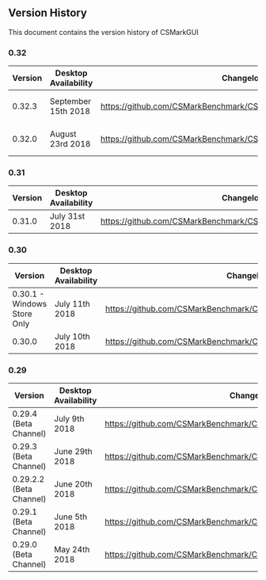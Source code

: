 ## Version History
This document contains the version history of CSMarkGUI

### 0.32

| Version | Desktop Availability | Changelog | CSMarkLib Version | AluminiumCoreLib Version |
|---------|----------|-----------|----------------|----------------|
| 0.32.3 | September 15th 2018 | https://github.com/CSMarkBenchmark/CSMarkDesktop/releases/tag/0.32.3 | 2.0.0 Preview 9 and 1.4.5 | 2.0.0 Alpha 2 |
| 0.32.0 | August 23rd 2018 | https://github.com/CSMarkBenchmark/CSMarkDesktop/releases/tag/0.32.0 | 2.0.0 Preview 9 and 1.4.4 | 2.0.0 Alpha 2 |


### 0.31

| Version | Desktop Availability | Changelog | CSMarkLib Version | AluminiumCoreLib Version |
|---------|----------|-----------|----------------|----------------|
| 0.31.0 | July 31st 2018 | https://github.com/CSMarkBenchmark/CSMarkDesktop/releases/tag/0.31.0 | 2.0.0 Preview 7 | 2.0.0 Alpha 1 |


### 0.30
| Version | Desktop Availability | Changelog | CSMarkLib Version | AluminiumCoreLib Version |
|---------|----------|-----------|----------------|----------------|
| 0.30.1 - Windows Store Only | July 11th 2018 | https://github.com/CSMarkBenchmark/CSMarkDesktop/releases/tag/0.30.1 | 2.0.0 Preview 5 | 2.0.0 Alpha 1 |
| 0.30.0 | July 10th 2018 | https://github.com/CSMarkBenchmark/CSMarkDesktop/releases/tag/0.30.0 | 2.0.0 Preview 5 | 2.0.0 Alpha 1 |


### 0.29
| Version | Desktop Availability | Changelog | CSMarkLib Version | AluminiumCoreLib Version |
|---------|----------|-----------|----------------|----------------|
| 0.29.4 (Beta Channel) | July 9th 2018 | https://github.com/CSMarkBenchmark/CSMarkDesktop/releases/tag/0.29.4 | 2.0.0 Preview 4 | 2.0.0 Alpha 1 |
| 0.29.3 (Beta Channel) | June 29th 2018 | https://github.com/CSMarkBenchmark/CSMarkDesktop/releases/tag/0.29.3 | 2.0.0 Preview 3 | 2.0.0 Alpha 1 |
| 0.29.2.2 (Beta Channel) | June 20th 2018 | https://github.com/CSMarkBenchmark/CSMarkDesktop/releases/tag/0.29.2.2 | 2.0.0 Preview 3 | 2.0.0 Alpha 1 |
| 0.29.1 (Beta Channel) | June 5th 2018 | https://github.com/CSMarkBenchmark/CSMarkDesktop/releases/tag/0.29.1 | 2.0.0 Preview 3 | 2.0.0 Alpha 1 |
| 0.29.0 (Beta Channel) | May 24th 2018 | https://github.com/CSMarkBenchmark/CSMarkDesktop/releases/tag/0.29.0 | 2.0.0 Preview 2 | Beta 1.4.1 |
